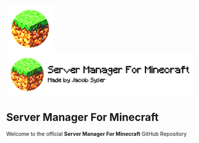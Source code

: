 ![Icon](./assets/icons/logo-128x128.png)
<picture>
  <source media="(prefers-color-scheme: dark)" srcset="./assets/icons/logo_wide@dark.png">
  <source media="(prefers-color-scheme: light)" srcset="./assets/icons/logo_wide.png">
  <img alt="Shows an illustrated sun in light color mode and a moon with stars in dark color mode." src="./assets/icons/logo_wide.png">
</picture>

# Server Manager For Minecraft
Welcome to the official **Server Manager For Minecraft** GitHub Repository

